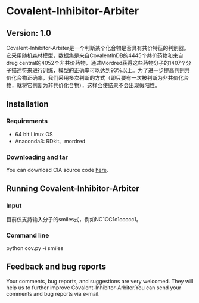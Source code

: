 # Covalent-Inhibitor-Arbiter

## Version: 1.0

Covalent-Inhibitor-Arbiter是一个判断某个化合物是否具有共价特征的判别器。它采用随机森林模型，数据集是来自CovalentInDB的4445个共价药物和来自drug central的4052个非共价药物，通过Mordred获得这些药物分子的1407个分子描述符来进行训练，模型的正确率可以达到93%以上。为了进一步提高判别共价化合物正确率，我们采用多次判断的方式（即只要有一次被判断为非共价化合物，就将它判断为非共价化合物），这样会使结果不会出现假阳性。

## Installation
### Requirements

* 64 bit Linux OS
* Anaconda3: RDkit、mordred

### Downloading and tar
You can download CIA source code [here](https://github.com/minghong/Covalent-Inhibitor-Arbiter/blob/main/cov.zip). 

## Running Covalent-Inhibitor-Arbiter
### Input
目前仅支持输入分子的smiles式，例如NC1CC1c1ccccc1。

### Command line
python cov.py -i smiles
   
## Feedback and bug reports
Your comments, bug reports, and suggestions are very welcomed. They will help us to further improve Covalent-Inhibitor-Arbiter.You can send your comments and bug reports via e-mail.
